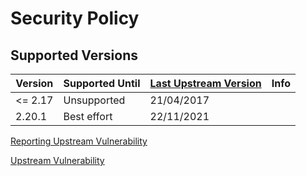 # Security Policy

## Supported Versions

| Version   | Supported Until | [Last Upstream Version](http://geoserver.org/release/stable/) | Info                                                    |
|-----------|-----------------|---------------------------------------------------------------| ------------------------------------------------------- |
| <= 2.17   | Unsupported     | 21/04/2017                                                    |
| 2.20.1    | Best effort     | 22/11/2021                                                    |

[Reporting Upstream Vulnerability](http://geoserver.org/issues/)

[Upstream Vulnerability](https://www.cvedetails.com/product/16695/Geoserver-Geoserver.html)